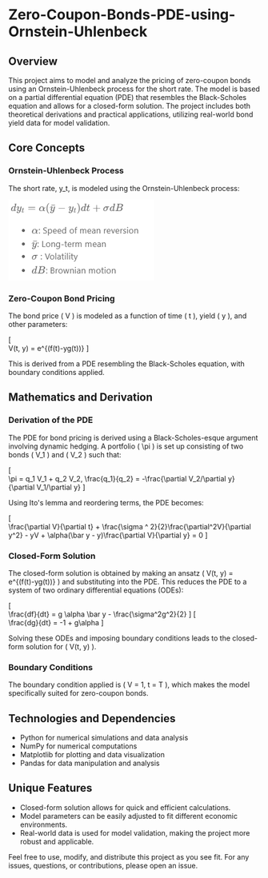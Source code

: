 # Zero-Coupon-Bonds-PDE-using-Ornstein-Uhlenbeck

## Overview

This project aims to model and analyze the pricing of zero-coupon bonds using an Ornstein-Uhlenbeck process for the short rate. The model is based on a partial differential equation (PDE) that resembles the Black-Scholes equation and allows for a closed-form solution. The project includes both theoretical derivations and practical applications, utilizing real-world bond yield data for model validation.

## Core Concepts

### Ornstein-Uhlenbeck Process

The short rate, y_t, is modeled using the Ornstein-Uhlenbeck process:

<img src="\images\orn.png">

### Zero-Coupon Bond Pricing

The bond price \( V \) is modeled as a function of time \( t \), yield \( y \), and other parameters:

\[\
V(t, y) = e^{(f(t)-yg(t))}
\]

This is derived from a PDE resembling the Black-Scholes equation, with boundary conditions applied.

## Mathematics and Derivation

### Derivation of the PDE

The PDE for bond pricing is derived using a Black-Scholes-esque argument involving dynamic hedging. A portfolio \( \\pi \) is set up consisting of two bonds \( V_1 \) and \( V_2 \) such that:

\[\
\\pi = q_1 V_1 + q_2 V_2, \\frac{q_1}{q_2} = -\\frac{\\partial V_2/\\partial y}{\\partial V_1/\\partial y}
\]

Using Ito's lemma and reordering terms, the PDE becomes:

\[\
\\frac{\\partial V}{\\partial t} + \\frac{\\sigma ^ 2}{2}\\frac{\\partial^2V}{\\partial y^2} - yV + \\alpha(\\bar y - y)\\frac{\\partial V}{\\partial y} = 0
\]

### Closed-Form Solution

The closed-form solution is obtained by making an ansatz \( V(t, y) = e^{(f(t)-yg(t))} \) and substituting into the PDE. This reduces the PDE to a system of two ordinary differential equations (ODEs):

\[\
\\frac{df}{dt} = g \\alpha  \\bar y - \\frac{\\sigma^2g^2}{2}
\]
\[\
\\frac{dg}{dt} = -1 + g\\alpha
\]

Solving these ODEs and imposing boundary conditions leads to the closed-form solution for \( V(t, y) \).

### Boundary Conditions

The boundary condition applied is \( V = 1, t = T \), which makes the model specifically suited for zero-coupon bonds.

## Technologies and Dependencies

- Python for numerical simulations and data analysis
- NumPy for numerical computations
- Matplotlib for plotting and data visualization
- Pandas for data manipulation and analysis

## Unique Features

- Closed-form solution allows for quick and efficient calculations.
- Model parameters can be easily adjusted to fit different economic environments.
- Real-world data is used for model validation, making the project more robust and applicable.


Feel free to use, modify, and distribute this project as you see fit. For any issues, questions, or contributions, please open an issue.
